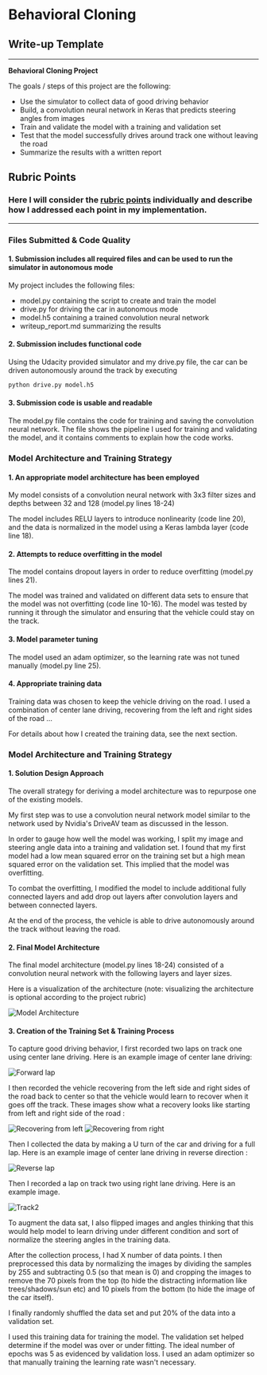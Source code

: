 # **Behavioral Cloning**

## Write-up Template

---

**Behavioral Cloning Project**

The goals / steps of this project are the following:
* Use the simulator to collect data of good driving behavior
* Build, a convolution neural network in Keras that predicts steering angles from images
* Train and validate the model with a training and validation set
* Test that the model successfully drives around track one without leaving the road
* Summarize the results with a written report


[//]: # (Image References)

[image1]: ./model.png "Model Visualization"
[image2]: ./examples/forward.gif "Image in forward lap"
[image3]: ./examples/recovery_left.gif "Recovery from left"
[image4]: ./examples/recovery_right.gif "Recovery from right"
[image5]: ./examples/reverse.gif "Image in reverse lap"
[image6]: ./examples/track2.gif "Image in forward lap of track two"


## Rubric Points
### Here I will consider the [rubric points](https://review.udacity.com/#!/rubrics/432/view) individually and describe how I addressed each point in my implementation.  

---
### Files Submitted & Code Quality

#### 1. Submission includes all required files and can be used to run the simulator in autonomous mode

My project includes the following files:
* model.py containing the script to create and train the model
* drive.py for driving the car in autonomous mode
* model.h5 containing a trained convolution neural network
* writeup_report.md summarizing the results

#### 2. Submission includes functional code
Using the Udacity provided simulator and my drive.py file, the car can be driven autonomously around the track by executing
```sh
python drive.py model.h5
```

#### 3. Submission code is usable and readable

The model.py file contains the code for training and saving the convolution neural network. The file shows the pipeline I used for training and validating the model, and it contains comments to explain how the code works.

### Model Architecture and Training Strategy

#### 1. An appropriate model architecture has been employed

My model consists of a convolution neural network with 3x3 filter sizes and depths between 32 and 128 (model.py lines 18-24)

The model includes RELU layers to introduce nonlinearity (code line 20), and the data is normalized in the model using a Keras lambda layer (code line 18).

#### 2. Attempts to reduce overfitting in the model

The model contains dropout layers in order to reduce overfitting (model.py lines 21).

The model was trained and validated on different data sets to ensure that the model was not overfitting (code line 10-16). The model was tested by running it through the simulator and ensuring that the vehicle could stay on the track.

#### 3. Model parameter tuning

The model used an adam optimizer, so the learning rate was not tuned manually (model.py line 25).

#### 4. Appropriate training data

Training data was chosen to keep the vehicle driving on the road. I used a combination of center lane driving, recovering from the left and right sides of the road ...

For details about how I created the training data, see the next section.

### Model Architecture and Training Strategy

#### 1. Solution Design Approach

The overall strategy for deriving a model architecture was to repurpose one of the existing models.

My first step was to use a convolution neural network model similar to the network used by Nvidia's DriveAV team as discussed in the lesson.

In order to gauge how well the model was working, I split my image and steering angle data into a training and validation set. I found that my first model had a low mean squared error on the training set but a high mean squared error on the validation set. This implied that the model was overfitting.

To combat the overfitting, I modified the model to include additional fully connected layers and add drop out layers after convolution layers and between connected layers.

At the end of the process, the vehicle is able to drive autonomously around the track without leaving the road.

#### 2. Final Model Architecture

The final model architecture (model.py lines 18-24) consisted of a convolution neural network with the following layers and layer sizes.

Here is a visualization of the architecture (note: visualizing the architecture is optional according to the project rubric)

![Model Architecture][image1]

#### 3. Creation of the Training Set & Training Process

To capture good driving behavior, I first recorded two laps on track one using center lane driving. Here is an example image of center lane driving:

![Forward lap][image2]

I then recorded the vehicle recovering from the left side and right sides of the road back to center so that the vehicle would learn to recover when it goes off the track. These images show what a recovery looks like starting from left and right side of the road :

![Recovering from left][image3]
![Recovering from right][image4]

Then I collected the data by making a U turn of the car and driving for a full lap. Here is an example image of center lane driving in reverse direction :

![Reverse lap][image5]

Then I recorded a lap on track two using right lane driving. Here is an example image.

![Track2][image6]

To augment the data sat, I also flipped images and angles thinking that this would help model to learn driving under different condition and sort of normalize the steering angles in the training data.


After the collection process, I had X number of data points. I then preprocessed this data by normalizing the images by dividing the samples by 255 and subtracting 0.5 (so that mean is 0) and cropping the images to remove the 70 pixels from the top (to hide the distracting information like trees/shadows/sun etc) and 10 pixels from the bottom (to hide the image of the car itself).

I finally randomly shuffled the data set and put 20% of the data into a validation set.

I used this training data for training the model. The validation set helped determine if the model was over or under fitting. The ideal number of epochs was 5 as evidenced by validation loss. I used an adam optimizer so that manually training the learning rate wasn't necessary.
